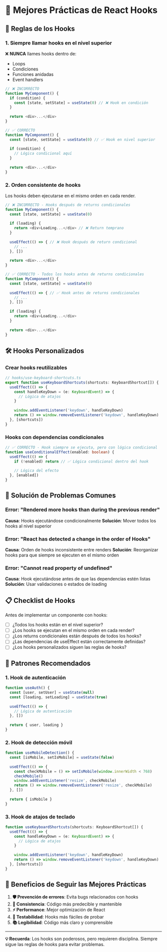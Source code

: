 # 🎣 Mejores Prácticas de React Hooks

## 🚨 Reglas de los Hooks

### 1. **Siempre llamar hooks en el nivel superior**
❌ **NUNCA** llames hooks dentro de:
- Loops
- Condiciones
- Funciones anidadas
- Event handlers

```typescript
// ❌ INCORRECTO
function MyComponent() {
  if (condition) {
    const [state, setState] = useState(0) // ❌ Hook en condición
  }
  
  return <div>...</div>
}

// ✅ CORRECTO
function MyComponent() {
  const [state, setState] = useState(0) // ✅ Hook en nivel superior
  
  if (condition) {
    // Lógica condicional aquí
  }
  
  return <div>...</div>
}
```

### 2. **Orden consistente de hooks**
Los hooks deben ejecutarse en el mismo orden en cada render.

```typescript
// ❌ INCORRECTO - Hooks después de returns condicionales
function MyComponent() {
  const [state, setState] = useState(0)
  
  if (loading) {
    return <div>Loading...</div> // ❌ Return temprano
  }
  
  useEffect(() => { // ❌ Hook después de return condicional
    // ...
  }, [])
  
  return <div>...</div>
}

// ✅ CORRECTO - Todos los hooks antes de returns condicionales
function MyComponent() {
  const [state, setState] = useState(0)
  
  useEffect(() => { // ✅ Hook antes de returns condicionales
    // ...
  }, [])
  
  if (loading) {
    return <div>Loading...</div>
  }
  
  return <div>...</div>
}
```

## 🛠️ Hooks Personalizados

### Crear hooks reutilizables
```typescript
// hooks/use-keyboard-shortcuts.ts
export function useKeyboardShortcuts(shortcuts: KeyboardShortcut[]) {
  useEffect(() => {
    const handleKeyDown = (e: KeyboardEvent) => {
      // Lógica de atajos
    }
    
    window.addEventListener('keydown', handleKeyDown)
    return () => window.removeEventListener('keydown', handleKeyDown)
  }, [shortcuts])
}
```

### Hooks con dependencias condicionales
```typescript
// ✅ CORRECTO - Hook siempre se ejecuta, pero con lógica condicional
function useConditionalEffect(enabled: boolean) {
  useEffect(() => {
    if (!enabled) return // ✅ Lógica condicional dentro del hook
    
    // Lógica del efecto
  }, [enabled])
}
```

## 🔧 Solución de Problemas Comunes

### Error: "Rendered more hooks than during the previous render"
**Causa**: Hooks ejecutándose condicionalmente
**Solución**: Mover todos los hooks al nivel superior

### Error: "React has detected a change in the order of Hooks"
**Causa**: Orden de hooks inconsistente entre renders
**Solución**: Reorganizar hooks para que siempre se ejecuten en el mismo orden

### Error: "Cannot read property of undefined"
**Causa**: Hook ejecutándose antes de que las dependencias estén listas
**Solución**: Usar validaciones o estados de loading

## 📋 Checklist de Hooks

Antes de implementar un componente con hooks:

- [ ] ¿Todos los hooks están en el nivel superior?
- [ ] ¿Los hooks se ejecutan en el mismo orden en cada render?
- [ ] ¿Los returns condicionales están después de todos los hooks?
- [ ] ¿Las dependencias de useEffect están correctamente definidas?
- [ ] ¿Los hooks personalizados siguen las reglas de hooks?

## 🎯 Patrones Recomendados

### 1. Hook de autenticación
```typescript
function useAuth() {
  const [user, setUser] = useState(null)
  const [loading, setLoading] = useState(true)
  
  useEffect(() => {
    // Lógica de autenticación
  }, [])
  
  return { user, loading }
}
```

### 2. Hook de detección móvil
```typescript
function useMobileDetection() {
  const [isMobile, setIsMobile] = useState(false)
  
  useEffect(() => {
    const checkMobile = () => setIsMobile(window.innerWidth < 768)
    checkMobile()
    window.addEventListener('resize', checkMobile)
    return () => window.removeEventListener('resize', checkMobile)
  }, [])
  
  return { isMobile }
}
```

### 3. Hook de atajos de teclado
```typescript
function useKeyboardShortcuts(shortcuts: KeyboardShortcut[]) {
  useEffect(() => {
    const handleKeyDown = (e: KeyboardEvent) => {
      // Lógica de atajos
    }
    
    window.addEventListener('keydown', handleKeyDown)
    return () => window.removeEventListener('keydown', handleKeyDown)
  }, [shortcuts])
}
```

## 🚀 Beneficios de Seguir las Mejores Prácticas

1. **🛡️ Prevención de errores**: Evita bugs relacionados con hooks
2. **🔄 Consistencia**: Código más predecible y mantenible
3. **⚡ Performance**: Mejor optimización de React
4. **🧪 Testabilidad**: Hooks más fáciles de probar
5. **📚 Legibilidad**: Código más claro y comprensible

---

**💡 Recuerda**: Los hooks son poderosos, pero requieren disciplina. Siempre sigue las reglas de hooks para evitar problemas.




